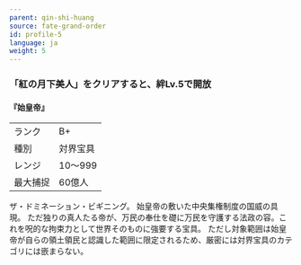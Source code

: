```yaml
---
parent: qin-shi-huang
source: fate-grand-order
id: profile-5
language: ja
weight: 5
---
```


### 「紅の月下美人」をクリアすると、絆Lv.5で開放

#### 『始皇帝』

<table>
  <tr><td>ランク</td><td>B+</td></tr>
  <tr><td>種別</td><td>対界宝具</td></tr>
  <tr><td>レンジ</td><td>10～999</td></tr>
  <tr><td>最大捕捉</td><td>60億人</td></tr>
</table>

ザ・ドミネーション・ビギニング。
始皇帝の敷いた中央集権制度の国威の具現。
ただ独りの真人たる帝が、万民の奉仕を礎に万民を守護する法政の容。これを呪的な拘束力として世界そのものに強要する宝具。
ただし対象範囲は始皇帝が自らの領土領民と認識した範囲に限定されるため、厳密には対界宝具のカテゴリには嵌まらない。
